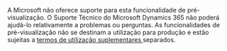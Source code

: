 A Microsoft não oferece suporte para esta funcionalidade de pré-visualização. O Suporte Técnico do Microsoft Dynamics 365 não poderá ajudá-lo relativamente a problemas ou perguntas. As funcionalidades de pré-visualização não se destinam a utilização para produção e estão sujeitas a [termos de utilização suplementares ](https://go.microsoft.com/fwlink/p/?LinkId=511446) separados.